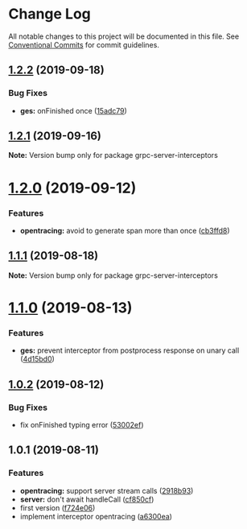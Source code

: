 # Change Log

All notable changes to this project will be documented in this file.
See [Conventional Commits](https://conventionalcommits.org) for commit guidelines.

## [1.2.2](https://github.com/edvardchen/node-grpc-experimental-server-interceptors/compare/v1.2.1...v1.2.2) (2019-09-18)


### Bug Fixes

* **ges:** onFinished once ([15adc79](https://github.com/edvardchen/node-grpc-experimental-server-interceptors/commit/15adc79))





## [1.2.1](https://github.com/edvardchen/node-grpc-experimental-server-interceptors/compare/v1.2.0...v1.2.1) (2019-09-16)

**Note:** Version bump only for package grpc-server-interceptors





# [1.2.0](https://github.com/edvardchen/node-grpc-experimental-server-interceptors/compare/v1.1.1...v1.2.0) (2019-09-12)


### Features

* **opentracing:** avoid to generate span more than once ([cb3ffd8](https://github.com/edvardchen/node-grpc-experimental-server-interceptors/commit/cb3ffd8))





## [1.1.1](https://github.com/edvardchen/node-grpc-experimental-server-interceptors/compare/v1.1.0...v1.1.1) (2019-08-18)

**Note:** Version bump only for package grpc-server-interceptors





# [1.1.0](https://github.com/edvardchen/node-grpc-experimental-server-interceptors/compare/v1.0.2...v1.1.0) (2019-08-13)


### Features

* **ges:** prevent interceptor from postprocess response on unary call ([4d15bd0](https://github.com/edvardchen/node-grpc-experimental-server-interceptors/commit/4d15bd0))





## [1.0.2](https://github.com/edvardchen/node-grpc-experimental-server-interceptors/compare/v1.0.1...v1.0.2) (2019-08-12)


### Bug Fixes

* fix onFinished typing error ([53002ef](https://github.com/edvardchen/node-grpc-experimental-server-interceptors/commit/53002ef))





## 1.0.1 (2019-08-11)


### Features

* **opentracing:** support server stream calls ([2918b93](https://github.com/edvardchen/node-grpc-experimental-server-interceptors/commit/2918b93))
* **server:** don't await handleCall ([cf850cf](https://github.com/edvardchen/node-grpc-experimental-server-interceptors/commit/cf850cf))
* first version ([f724e06](https://github.com/edvardchen/node-grpc-experimental-server-interceptors/commit/f724e06))
* implement interceptor opentracing ([a6300ea](https://github.com/edvardchen/node-grpc-experimental-server-interceptors/commit/a6300ea))
